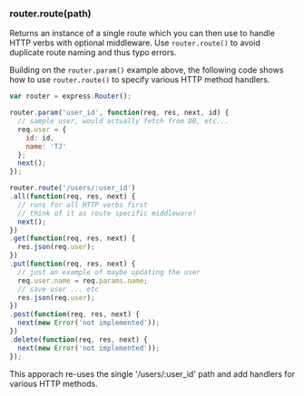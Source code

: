 <h3 id='router.route'>router.route(path)</h3>

Returns an instance of a single route which you can then use to handle HTTP verbs
with optional middleware. Use `router.route()` to avoid duplicate route naming and
thus typo errors.

Building on the `router.param()` example above, the following code shows how to use
`router.route()` to specify various HTTP method handlers.

~~~js
var router = express.Router();

router.param('user_id', function(req, res, next, id) {
  // sample user, would actually fetch from DB, etc...
  req.user = {
    id: id,
    name: 'TJ'
  };
  next();
});

router.route('/users/:user_id')
.all(function(req, res, next) {
  // runs for all HTTP verbs first
  // think of it as route specific middleware!
  next();
})
.get(function(req, res, next) {
  res.json(req.user);
})
.put(function(req, res, next) {
  // just an example of maybe updating the user
  req.user.name = req.params.name;
  // save user ... etc
  res.json(req.user);
})
.post(function(req, res, next) {
  next(new Error('not implemented'));
})
.delete(function(req, res, next) {
  next(new Error('not implemented'));
});
~~~

This apporach re-uses the single '/users/:user_id' path and add handlers for
various HTTP methods.
